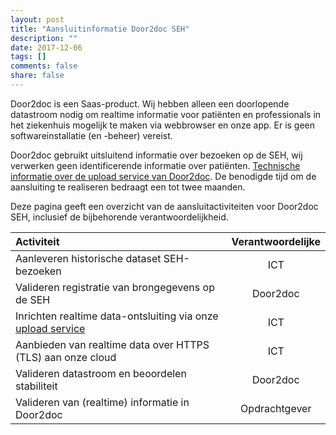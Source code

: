 ```yaml
---
layout: post
title: "Aansluitinformatie Door2doc SEH"
description: ""
date: 2017-12-06
tags: []
comments: false
share: false
---
```

Door2doc is een Saas-product. Wij hebben alleen een doorlopende datastroom nodig om realtime informatie voor patiënten en professionals in het ziekenhuis mogelijk te maken via webbrowser en onze app. Er is geen softwareinstallatie (en -beheer) vereist.

Door2doc gebruikt uitsluitend informatie over bezoeken op de SEH, wij verwerken geen identificerende informatie over patiënten. [Technische informatie over de upload service van Door2doc](http://docs.door2doc.com/swagger/?url=%2Fservices%2Fupload%2Fswagger.yml&urls.primaryName=ZKH%3A%20Integratie). De benodigde tijd om de aansluiting te realiseren bedraagt een tot twee maanden.

Deze pagina geeft een overzicht van de aansluitactiviteiten voor Door2doc SEH, inclusief de bijbehorende verantwoordelijkheid.

| Activiteit | Verantwoordelijke |
|:--------|:-------:|
| Aanleveren historische dataset SEH-bezoeken | ICT |
| Valideren registratie van brongegevens op de SEH | Door2doc |
|Inrichten realtime data-ontsluiting via onze [upload service](http://docs.door2doc.com/swagger/?url=%2Fservices%2Fupload%2Fswagger.yml&urls.primaryName=ZKH%3A%20Integratie) | ICT |
| Aanbieden van realtime data over HTTPS (TLS) aan onze cloud | ICT |
| Valideren datastroom en beoordelen stabiliteit | Door2doc |
| Valideren van (realtime) informatie in Door2doc | Opdrachtgever |



